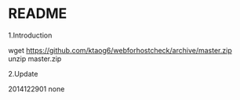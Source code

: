 README  
=======================================  
1.Introduction  

wget https://github.com/ktaog6/webforhostcheck/archive/master.zip  
unzip master.zip  

2.Update  

2014122901  none  


